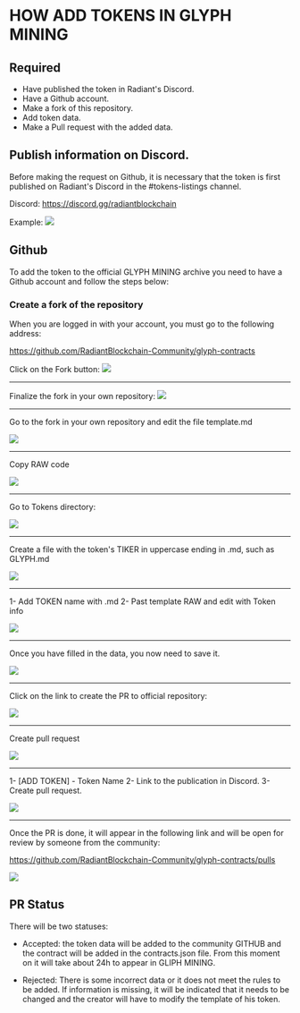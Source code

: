 # HOW ADD TOKENS IN GLYPH MINING

## Required
- Have published the token in Radiant's Discord.
- Have a Github account.
- Make a fork of this repository.
- Add token data.
- Make a Pull request with the added data.

## Publish information on Discord.
Before making the request on Github, it is necessary that the token is first published on Radiant's Discord in the #tokens-listings channel.

Discord: https://discord.gg/radiantblockchain

Example:
![](../img/ad-discord.png)

## Github
To add the token to the official GLYPH MINING archive you need to have a Github account and follow the steps below:

### Create a fork of the repository
When you are logged in with your account, you must go to the following address:

https://github.com/RadiantBlockchain-Community/glyph-contracts

Click on the Fork button:
![](../img/github-fork.png)

----

Finalize the fork in your own repository:
![](../img/github-fork2.png)

----
Go to the fork in your own repository and edit the file template.md

![](../img/into-template.png)

----

Copy RAW code

![](../img/copy-template.png)

----

Go to Tokens directory:

![](../img/go-tokens.png)

----

Create a file with the token's TIKER in uppercase ending in .md, such as GLYPH.md

![](../img/create-token.png)

----

1- Add TOKEN name with .md
2- Past template RAW and edit with Token info

![](../img/create-token2.png)

----

Once you have filled in the data, you now need to save it.

![](../img/save-token-info.png)

----

Click on the link to create the PR to official repository:

![](../img/create-pr.png)

----

Create pull request

![](../img/create-pr2.png)

----

1- [ADD TOKEN] - Token Name
2- Link to the publication in Discord.
3- Create pull request.

![](../img/create-pr3.png)

----

Once the PR is done, it will appear in the following link and will be open for review by someone from the community:

https://github.com/RadiantBlockchain-Community/glyph-contracts/pulls

![](../img/create-pr4.png)


## PR Status

There will be two statuses:

- Accepted: the token data will be added to the community GITHUB and the contract will be added in the contracts.json file. From this moment on it will take about 24h to appear in GLIPH MINING.

- Rejected: There is some incorrect data or it does not meet the rules to be added. If information is missing, it will be indicated that it needs to be changed and the creator will have to modify the template of his token.